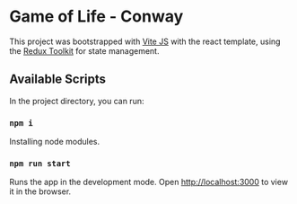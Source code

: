 # Game of Life - Conway


This project was bootstrapped with [Vite JS](https://vitejs.dev/) with the react template, using the [Redux Toolkit](https://redux-toolkit.js.org/) for state management.

## Available Scripts

In the project directory, you can run:
### `npm i`

Installing node modules.

### `npm run start`

Runs the app in the development mode.
Open [http://localhost:3000](http://localhost:3000) to view it in the browser.



